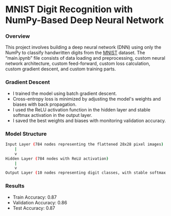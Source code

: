 # MNIST Digit Recognition with NumPy-Based Deep Neural Network

### Overview
This project involves building a deep neural network (DNN) using only the NumPy to classify handwritten digits from the [MNIST](http://yann.lecun.com/exdb/mnist/) dataset. The “main.ipynb” file consists of data loading and preprocessing, custom neural network architecture, custom feed-forward, custom loss calculation, custom gradient descent, and custom training parts.

### Gradient Descent
* I trained the model using batch gradient descent.
* Cross-entropy loss is minimized by adjusting the model's weights and biases with back propagation.
* I used the ReLU activation function in the hidden layer and stable softmax activation in the output layer.
* I saved the best weights and biases with monitoring validation accuracy.

### Model Structure

```bash
Input Layer (784 nodes representing the flattened 28x28 pixel images) 
    |
    v
Hidden Layer (784 nodes with ReLU activation)
    |
    v
Output Layer (10 nodes representing digit classes, with stable softmax activation)
```

### Results
* Train Accuracy: 0.87
* Validation Accuracy: 0.86
* Test Accuracy: 0.87
